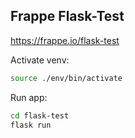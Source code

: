 ## Frappe Flask-Test

https://frappe.io/flask-test

Activate venv:

```bash
source ./env/bin/activate
```

Run app:

```bash
cd flask-test
flask run
```
